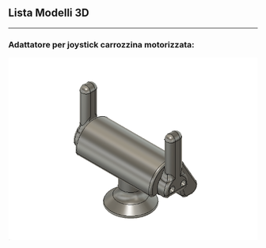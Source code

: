 
## Lista Modelli 3D

---
### Adattatore per joystick carrozzina motorizzata:

[![anteprima_adattatore_joystick|100x100,50%][adattatore_joystick]][file_adattatore_joystick]


[file_adattatore_joystick]: Adattatore_Joystick_rev_1.4.f3d?raw=true
[adattatore_joystick]: anteprime_presidi/adattatore_joystick.png

